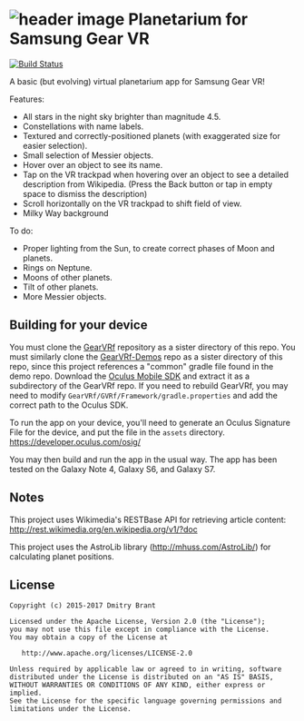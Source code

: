 ![header image](https://raw.github.com/dbrant/GearVR_planetarium/master/screenshot1.png)
Planetarium for Samsung Gear VR
===============================

[![Build Status](https://travis-ci.org/dbrant/GearVR_planetarium.svg)](https://travis-ci.org/dbrant/GearVR_planetarium)

A basic (but evolving) virtual planetarium app for Samsung Gear VR!

Features:
* All stars in the night sky brighter than magnitude 4.5.
* Constellations with name labels.
* Textured and correctly-positioned planets (with exaggerated size for easier selection).
* Small selection of Messier objects.
* Hover over an object to see its name.
* Tap on the VR trackpad when hovering over an object to see a detailed description from Wikipedia. (Press the Back button or tap in empty space to dismiss the description)
* Scroll horizontally on the VR trackpad to shift field of view.
* Milky Way background

To do:
* Proper lighting from the Sun, to create correct phases of Moon and planets.
* Rings on Neptune.
* Moons of other planets.
* Tilt of other planets.
* More Messier objects.

Building for your device
----------------------

You must clone the [GearVRf](https://github.com/Samsung/GearVRf) repository as a sister directory of this repo. You must similarly clone the [GearVRf-Demos](https://github.com/gearvrf/GearVRf-Demos) repo as a sister directory of this repo, since this project references a "common" gradle file found in the demo repo.
Download the [Oculus Mobile SDK](https://developer.oculus.com/downloads/mobile/1.0.0.1/Oculus_Mobile_SDK/) and extract it as a subdirectory of the GearVRf repo. If you need to rebuild GearVRf, you may need to modify `GearVRf/GVRf/Framework/gradle.properties` and add the correct path to the Oculus SDK.

To run the app on your device, you'll need to generate an Oculus Signature File for the device, and put the file in the `assets` directory.
https://developer.oculus.com/osig/

You may then build and run the app in the usual way.
The app has been tested on the Galaxy Note 4, Galaxy S6, and Galaxy S7.

Notes
-----

This project uses Wikimedia's RESTBase API for retrieving article content: http://rest.wikimedia.org/en.wikipedia.org/v1/?doc

This project uses the AstroLib library (http://mhuss.com/AstroLib/) for calculating planet positions.

License
-------

    Copyright (c) 2015-2017 Dmitry Brant

    Licensed under the Apache License, Version 2.0 (the "License");
    you may not use this file except in compliance with the License.
    You may obtain a copy of the License at

       http://www.apache.org/licenses/LICENSE-2.0

    Unless required by applicable law or agreed to in writing, software
    distributed under the License is distributed on an "AS IS" BASIS,
    WITHOUT WARRANTIES OR CONDITIONS OF ANY KIND, either express or implied.
    See the License for the specific language governing permissions and
    limitations under the License.
